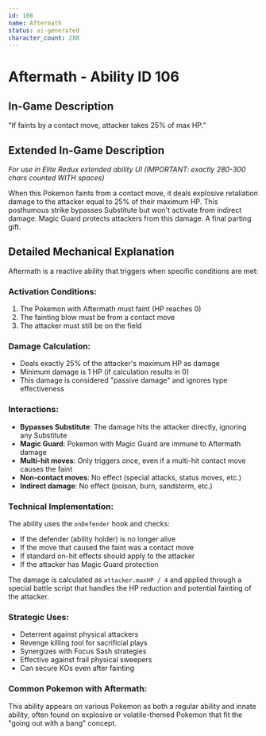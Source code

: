 ```yaml
---
id: 106
name: Aftermath
status: ai-generated
character_count: 288
---
```


# Aftermath - Ability ID 106

## In-Game Description
"If faints by a contact move, attacker takes 25% of max HP."

## Extended In-Game Description
*For use in Elite Redux extended ability UI (IMPORTANT: exactly 280-300 chars counted WITH spaces)*

When this Pokemon faints from a contact move, it deals explosive retaliation damage to the attacker equal to 25% of their maximum HP. This posthumous strike bypasses Substitute but won't activate from indirect damage. Magic Guard protects attackers from this damage. A final parting gift.

## Detailed Mechanical Explanation

Aftermath is a reactive ability that triggers when specific conditions are met:

### Activation Conditions:
1. The Pokemon with Aftermath must faint (HP reaches 0)
2. The fainting blow must be from a contact move
3. The attacker must still be on the field

### Damage Calculation:
- Deals exactly 25% of the attacker's maximum HP as damage
- Minimum damage is 1 HP (if calculation results in 0)
- This damage is considered "passive damage" and ignores type effectiveness

### Interactions:
- **Bypasses Substitute**: The damage hits the attacker directly, ignoring any Substitute
- **Magic Guard**: Pokemon with Magic Guard are immune to Aftermath damage
- **Multi-hit moves**: Only triggers once, even if a multi-hit contact move causes the faint
- **Non-contact moves**: No effect (special attacks, status moves, etc.)
- **Indirect damage**: No effect (poison, burn, sandstorm, etc.)

### Technical Implementation:
The ability uses the `onDefender` hook and checks:
- If the defender (ability holder) is no longer alive
- If the move that caused the faint was a contact move
- If standard on-hit effects should apply to the attacker
- If the attacker has Magic Guard protection

The damage is calculated as `attacker.maxHP / 4` and applied through a special battle script that handles the HP reduction and potential fainting of the attacker.

### Strategic Uses:
- Deterrent against physical attackers
- Revenge killing tool for sacrificial plays
- Synergizes with Focus Sash strategies
- Effective against frail physical sweepers
- Can secure KOs even after fainting

### Common Pokemon with Aftermath:
This ability appears on various Pokemon as both a regular ability and innate ability, often found on explosive or volatile-themed Pokemon that fit the "going out with a bang" concept.